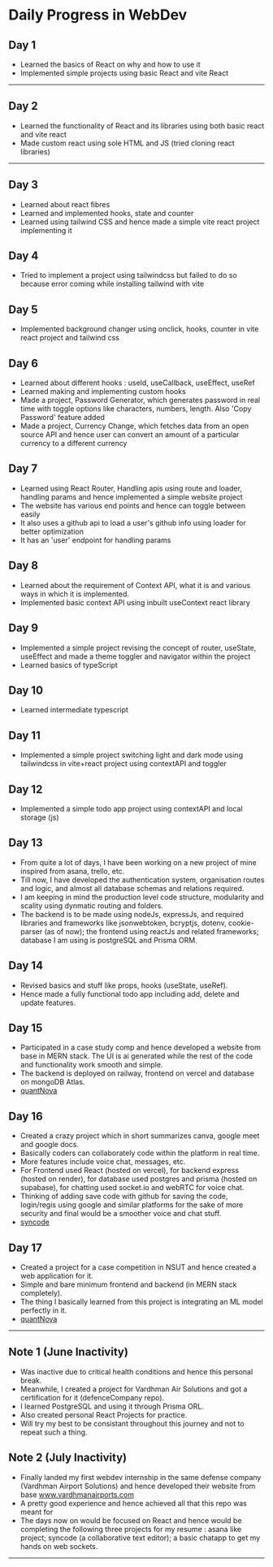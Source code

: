 # Daily Progress in WebDev

## Day 1
- Learned the basics of React on why and how to use it
- Implemented simple projects using basic React and vite React

---

## Day 2
- Learned the functionality of React and its libraries using both basic react and vite react
- Made custom react using sole HTML and JS (tried cloning react libraries)

---

## Day 3
- Learned about react fibres 
- Learned and implemented hooks, state and counter
- Learned using tailwind CSS and hence made a simple vite react project implementing it

## Day 4
- Tried to implement a project using tailwindcss but failed to do so because error coming while installing tailwind with vite

## Day 5
- Implemented background changer using onclick, hooks, counter in vite react project and tailwind css

## Day 6
- Learned about different hooks : useId, useCallback, useEffect, useRef
- Learned making and implementing custom hooks
- Made a project, Password Generator, which generates password in real time with toggle options like characters, numbers, length. Also 'Copy Password' feature added
- Made a project, Currency Change, which fetches data from an open source API and hence user can convert an amount of a particular currency to a different currency

## Day 7
- Learned using React Router, Handling apis using route and loader, handling params and hence implemented a simple website project
- The website has various end points and hence can toggle between easily
- It also uses a github api to load a user's github info using loader for better optimization
- It has an 'user' endpoint for handling params

## Day 8
- Learned about the requirement of Context API, what it is and various ways in which it is implemented.
- Implemented basic context API using inbuilt useContext react library

## Day 9
- Implemented a simple project revising the concept of router, useState, useEffect and made a theme toggler and navigator within the project 
- Learned basics of typeScript

## Day 10
- Learned intermediate typescript

## Day 11 
- Implemented a simple project switching light and dark mode using tailwindcss in vite+react project using contextAPI and toggler

## Day 12 
- Implemented a simple todo app project using contextAPI and local storage (js)

## Day 13
- From quite a lot of days, I have been working on a new project of mine inspired from asana, trello, etc.
- Till now, I have developed the authentication system, organisation routes and logic, and almost all database schemas and relations required.
- I am keeping in mind the production level code structure, modularity and scality using dynmatic routing and folders.
- The backend is to be made using nodeJs, expressJs, and required libraries and frameworks like jsonwebtoken, bcryptjs, dotenv, cookie-parser (as of now); the frontend using reactJs and related frameworks; database I am using is postgreSQL and Prisma ORM.

## Day 14
- Revised basics and stuff like props, hooks (useState, useRef). 
- Hence made a fully functional todo app including add, delete and update features.

## Day 15
- Participated in a case study comp and hence developed a website from base in MERN stack. The UI is ai generated while the rest of the code and functionality work smooth and simple.
- The backend is deployed on railway, frontend on vercel and database on mongoDB Atlas.
- [quantNova](https://quantnova.vercel.app/)

## Day 16
- Created a crazy project which in short summarizes canva, google meet and google docs.
- Basically coders can collaborately code within the platform in real time.
- More features include voice chat, messages, etc.
- For Frontend used React (hosted on vercel), for backend express (hosted on render), for database used postgres and prisma (hosted on supabase), for chatting used socket.io and webRTC for voice chat.
- Thinking of adding save code with github for saving the code, login/regis using google and similar platforms for the sake of more security and final would be a smoother voice and chat stuff.
- [syncode](https://syncode-kappa.vercel.app/)

## Day 17
- Created a project for a case competition in NSUT and hence created a web application for it.
- Simple and bare minimum frontend and backend (in MERN stack completely).
- The thing I basically learned from this project is integrating an ML model perfectly in it.
- [quantNova](https://quantnova.vercel.app/)
---

## Note 1 (June Inactivity)
- Was inactive due to critical health conditions and hence this personal break. 
- Meanwhile, I created a project for Vardhman Air Solutions and got a certification for it (defenceCompany repo).
- I learned PostgreSQL and using it through Prisma ORL.
- Also created personal React Projects for practice.
- Will try my best to be consistant throughout this journey and not to repeat such a thing.

## Note 2 (July Inactivity)
- Finally landed my first webdev internship in the same defense company (Vardhman Airport Solutions) and hence developed their website from base www.vardhmanairports.com
- A pretty good experience and hence achieved all that this repo was meant for
- The days now on would be focused on React and hence would be completing the following three projects for my resume : asana like project; syncode (a collaborative text editor); a basic chatapp to get my hands on web sockets.
---